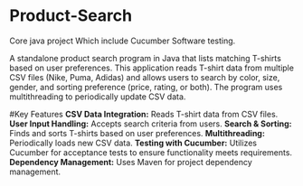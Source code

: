 # Product-Search
Core java project Which include Cucumber Software testing.

A standalone product search program in Java that lists matching T-shirts based on user preferences. This application reads T-shirt data from multiple CSV files (Nike, Puma, Adidas) and allows users to search by color, size, gender, and sorting preference (price, rating, or both). The program uses multithreading to periodically update CSV data.

#Key Features
**CSV Data Integration:** Reads T-shirt data from CSV files.
**User Input Handling:** Accepts search criteria from users.
**Search & Sorting:** Finds and sorts T-shirts based on user preferences.
**Multithreading:** Periodically loads new CSV data.
**Testing with Cucumber:** Utilizes Cucumber for acceptance tests to ensure functionality meets requirements.
**Dependency Management:** Uses Maven for project dependency management.
